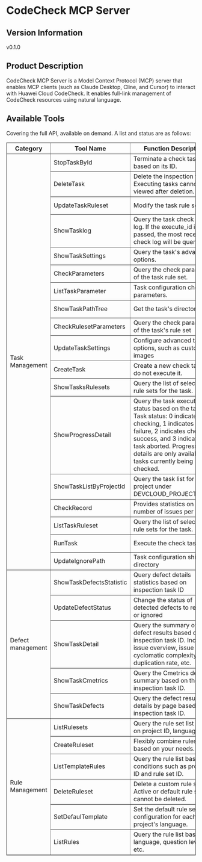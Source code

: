 # CodeCheck MCP Server

## Version Information
v0.1.0

## Product Description

CodeCheck MCP Server is a Model Context Protocol (MCP) server that enables MCP clients (such as Claude Desktop, Cline, and Cursor) to interact with Huawei Cloud CodeCheck. It enables full-link management of CodeCheck resources using natural language.

## Available Tools

Covering the full API, available on demand. A list and status are as follows:

<html>
<head></head>
<body>
<table border="1" cellspacing="0" cellpadding="5">
<tbody>
<tr>
<th>Category</th>
<th>Tool Name</th>
<th>Function Description</th>
<th>Status</th>
</tr>
<tr>
<td rowspan="18">Task Management</td>
<td>StopTaskById</td>
<td>Terminate a check task based on its ID. </td>
<td>To be tested</td>
</tr>
<tr>
<td>DeleteTask</td>
<td>Delete the inspection task. Executing tasks cannot be viewed after deletion.</td>
<td>To be tested</td>
</tr>
<tr>
<td>UpdateTaskRuleset</td>
<td>Modify the task rule set. </td>
<td>To be tested</td>
</tr>
<tr>
<td>ShowTasklog</td>
<td>Query the task check failure log. If the execute_id is not passed, the most recent check log will be queried.</td>
<td>To be tested</td>
</tr>
<tr>
<td>ShowTaskSettings</td>
<td>Query the task's advanced options.</td>
<td>To be tested</td>
</tr>
<tr>
<td>CheckParameters</td>
<td>Query the check parameters of the task rule set.</td>
<td>To be tested</td>
</tr>
<tr>
<td>ListTaskParameter</td>
<td>Task configuration check parameters.</td>
<td>To be tested</td>
</tr>
<tr>
<td>ShowTaskPathTree</td>
<td>Get the task's directory tree</td>
<td>To be tested</td>
</tr>
<tr>
<td>CheckRulesetParameters</td>
<td>Query the check parameters of the task's rule set</td>
<td>To be tested</td>
</tr>
<tr>
<td>UpdateTaskSettings</td>
<td>Configure advanced task options, such as custom images</td>
<td>To be tested</td>
</tr>
<tr>
<td>CreateTask</td>
<td>Create a new check task but do not execute it.</td>
<td>To be tested</td>
</tr>
<tr>
<td>ShowTasksRulesets</td>
<td>Query the list of selected rule sets for the task. </td>
<td>To be tested</td>
</tr>
<tr>
<td>ShowProgressDetail</td>
<td>Query the task execution status based on the task ID. Task status: 0 indicates checking, 1 indicates check failure, 2 indicates check success, and 3 indicates task aborted. Progress details are only available for tasks currently being checked. </td>
<td>To be tested</td>
</tr>
<tr>
<td>ShowTaskListByProjectId</td>
<td>Query the task list for the project under DEVCLOUD_PROJECT_UUID. </td>
<td>To be tested</td>
</tr>
<tr>
<td>CheckRecord</td>
<td>Provides statistics on the number of issues per scan. </td>
<td>To be tested</td>
</tr>
<tr>
<td>ListTaskRuleset</td>
<td>Query the list of selected rule sets for the task. </td>
<td>To be tested</td>
</tr>
<tr>
<td>RunTask</td>
<td>Execute the check task. </td>
<td>To be tested</td>
</tr>
<tr>
<td>UpdateIgnorePath</td>
<td>Task configuration shielding directory</td>
<td>To be tested</td>
</tr>
<tr>
<td rowspan="5">Defect management</td>
<td>ShowTaskDefectsStatistic</td>
<td>Query defect details statistics based on inspection task ID</td>
<td>To be tested</td>
</tr>
<tr>
<td>UpdateDefectStatus</td>
<td>Change the status of detected defects to resolved or ignored</td>
<td>To be tested</td>
</tr>
<tr>
<td>ShowTaskDetail</td>
<td>Query the summary of defect results based on inspection task ID. Includes issue overview, issue status, cyclomatic complexity, code duplication rate, etc. </td>
<td>To be tested</td>
</tr>
<tr>
<td>ShowTaskCmetrics</td>
<td>Query the Cmetrics defect summary based on the inspection task ID. </td>
<td>To be tested</td>
</tr>
<tr>
<td>ShowTaskDefects</td>
<td>Query the defect result details by page based on the inspection task ID. </td>
<td>To be tested</td>
</tr>
<tr>
<td rowspan="6">Rule Management</td>
<td>ListRulesets</td>
<td>Query the rule set list based on project ID, language, etc. </td>
<td>To be tested</td>
</tr>
<tr><td>CreateRuleset</td>
<td>Flexibly combine rules based on your needs. </td>
<td>To be tested</td>
</tr>
<tr>
<td>ListTemplateRules</td>
<td>Query the rule list based on conditions such as project ID and rule set ID. </td>
<td>To be tested</td>
</tr>
<tr>
<td>DeleteRuleset</td>
<td>Delete a custom rule set. Active or default rule sets cannot be deleted. </td>
<td>To be tested</td>
</tr>
<tr>
<td>SetDefaulTemplate</td>
<td>Set the default rule set configuration for each project's language. </td>
<td>To be tested</td>
</tr>
<tr>
<td>ListRules</td>
<td>Query the rule list based on language, question level, etc. </td>
<td>To be tested</td>
</tr>
</tbody>
</table>
</body>
</html>